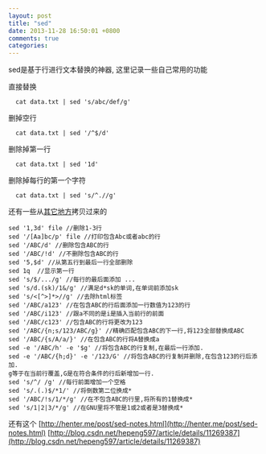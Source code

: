 ```yaml
---
layout: post
title: "sed"
date: 2013-11-28 16:50:01 +0800
comments: true
categories: 
---
```


sed是基于行进行文本替换的神器, 这里记录一些自己常用的功能


直接替换
```
  cat data.txt | sed 's/abc/def/g'
```

删掉空行
```
  cat data.txt | sed '/^$/d'
```

删除掉第一行
```
  cat data.txt | sed '1d'
```

删除掉每行的第一个字符
```
  cat data.txt | sed 's/^.//g'
```



还有一些从[其它地方](http://baiqiuyi.com/linux/review-sed-command-for-unix-shell-book.html)拷贝过来的
```
sed '1,3d' file //删除1-3行
sed '/[Aa]bc/p' file //打印包含Abc或者abc的行
sed '/ABC/d' //删除包含ABC的行
sed '/ABC/!d' //不删除包含ABC的行
sed '5,$d' //从第五行到最后一行全部删除
sed 1q  //显示第一行
sed 's/$/.../g' //每行的最后面添加 ...
sed 's/d.(sk)/1&/g' //满足d*sk的单词,在单词前添加sk
sed 's/<[^>]*>//g' //去除html标签
sed '/ABC/a123' //在包含ABC的行后面添加一行数值为123的行
sed '/ABC/i123' //跟a不同的是i是插入当前行的前面
sed '/ABC/c123' //包含ABC的行将更改为123
sed '/ABC/{n;s/123/ABC/g}' //精确匹配包含ABC的下一行,将123全部替换成ABC
sed '/ABC/{s/A/a/}' //在包含ABC的行将A替换成a
sed -e '/ABC/h' -e '$g' //将包含ABC的行复制,在最后一行添加.
sed -e '/ABC/{h;d}' -e '/123/G' //将包含ABC的行复制并删除,在包含123的行后添加.
g等于在当前行覆盖,G是在符合条件的行后新增加一行.
sed 's/^/ /g' //每行前面增加一个空格
sed 's/.(.)$/*1/' //将倒数第二位换成*
sed '/ABC/!s/1/*/g' //在不包含ABC的行里,将所有的1替换成*
sed 's/1|2|3/*/g' //在GNU里将不管是1或2或者是3替换成*
```

还有这个
[http://henter.me/post/sed-notes.html](http://henter.me/post/sed-notes.html)
[http://blog.csdn.net/hepeng597/article/details/11269387](http://blog.csdn.net/hepeng597/article/details/11269387)





